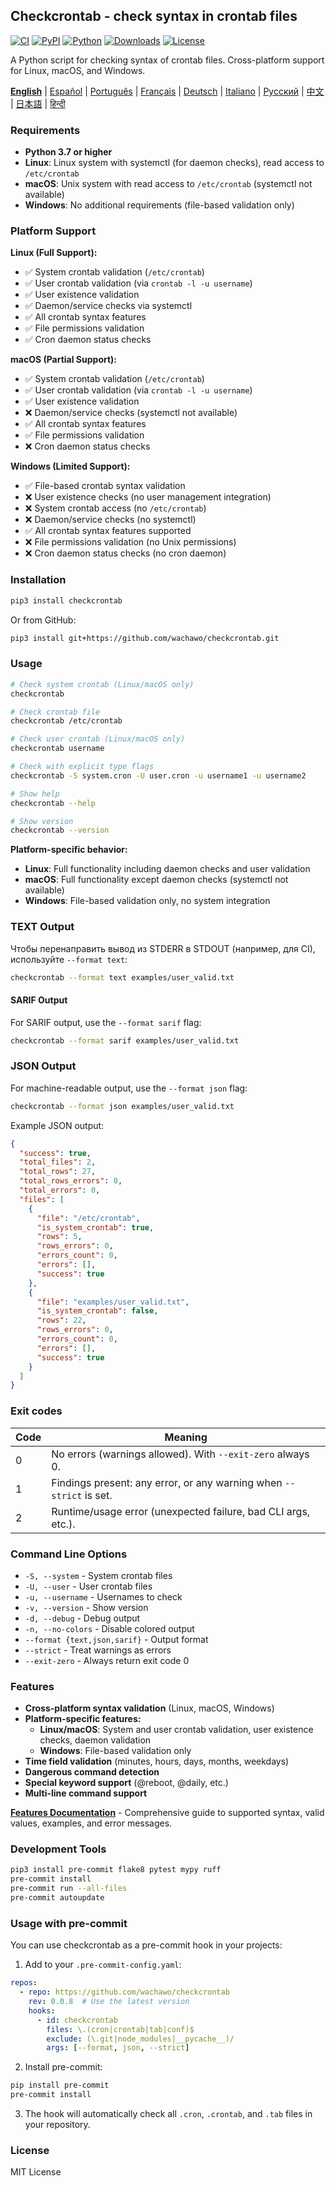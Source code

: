 ## Checkcrontab - check syntax in crontab files

[![CI](https://github.com/wachawo/checkcrontab/actions/workflows/ci.yml/badge.svg)](https://github.com/wachawo/checkcrontab/actions/workflows/ci.yml)
[![PyPI](https://img.shields.io/pypi/v/checkcrontab.svg)](https://pypi.org/project/checkcrontab/)
[![Python](https://img.shields.io/pypi/pyversions/checkcrontab.svg)](https://pypi.org/project/checkcrontab/)
[![Downloads](https://img.shields.io/pypi/dm/checkcrontab.svg)](https://pypi.org/project/checkcrontab/)
[![License](https://img.shields.io/badge/license-MIT-blue.svg)](https://github.com/wachawo/checkcrontab/blob/main/LICENSE)

A Python script for checking syntax of crontab files. Cross-platform support for Linux, macOS, and Windows.

**[English](https://github.com/wachawo/checkcrontab/blob/main/README.md)** | [Español](https://github.com/wachawo/checkcrontab/blob/main/docs/README_ES.md) | [Português](https://github.com/wachawo/checkcrontab/blob/main/docs/README_PT.md) | [Français](https://github.com/wachawo/checkcrontab/blob/main/docs/README_FR.md) | [Deutsch](https://github.com/wachawo/checkcrontab/blob/main/docs/README_DE.md) | [Italiano](https://github.com/wachawo/checkcrontab/blob/main/docs/README_IT.md) | [Русский](https://github.com/wachawo/checkcrontab/blob/main/docs/README_RU.md) | [中文](https://github.com/wachawo/checkcrontab/blob/main/docs/README_ZH.md) | [日本語](https://github.com/wachawo/checkcrontab/blob/main/docs/README_JA.md) | [हिन्दी](https://github.com/wachawo/checkcrontab/blob/main/docs/README_HI.md)

### Requirements

- **Python 3.7 or higher**
- **Linux**: Linux system with systemctl (for daemon checks), read access to `/etc/crontab`
- **macOS**: Unix system with read access to `/etc/crontab` (systemctl not available)
- **Windows**: No additional requirements (file-based validation only)

### Platform Support

**Linux (Full Support):**
- ✅ System crontab validation (`/etc/crontab`)
- ✅ User crontab validation (via `crontab -l -u username`)
- ✅ User existence validation
- ✅ Daemon/service checks via systemctl
- ✅ All crontab syntax features
- ✅ File permissions validation
- ✅ Cron daemon status checks

**macOS (Partial Support):**
- ✅ System crontab validation (`/etc/crontab`)
- ✅ User crontab validation (via `crontab -l -u username`)
- ✅ User existence validation
- ❌ Daemon/service checks (systemctl not available)
- ✅ All crontab syntax features
- ✅ File permissions validation
- ❌ Cron daemon status checks

**Windows (Limited Support):**
- ✅ File-based crontab syntax validation
- ❌ User existence checks (no user management integration)
- ❌ System crontab access (no `/etc/crontab`)
- ❌ Daemon/service checks (no systemctl)
- ✅ All crontab syntax features supported
- ❌ File permissions validation (no Unix permissions)
- ❌ Cron daemon status checks (no cron daemon)

### Installation

```bash
pip3 install checkcrontab
```

Or from GitHub:

```bash
pip3 install git+https://github.com/wachawo/checkcrontab.git
```

### Usage

```bash
# Check system crontab (Linux/macOS only)
checkcrontab

# Check crontab file
checkcrontab /etc/crontab

# Check user crontab (Linux/macOS only)
checkcrontab username

# Check with explicit type flags
checkcrontab -S system.cron -U user.cron -u username1 -u username2

# Show help
checkcrontab --help

# Show version
checkcrontab --version
```

**Platform-specific behavior:**
- **Linux**: Full functionality including daemon checks and user validation
- **macOS**: Full functionality except daemon checks (systemctl not available)
- **Windows**: File-based validation only, no system integration

### TEXT Output
Чтобы перенаправить вывод из STDERR в STDOUT (например, для CI), используйте `--format text`:

```bash
checkcrontab --format text examples/user_valid.txt
```

#### SARIF Output
For SARIF output, use the `--format sarif` flag:

```bash
checkcrontab --format sarif examples/user_valid.txt
```

### JSON Output
For machine-readable output, use the `--format json` flag:

```bash
checkcrontab --format json examples/user_valid.txt
```

Example JSON output:

```json
{
  "success": true,
  "total_files": 2,
  "total_rows": 27,
  "total_rows_errors": 0,
  "total_errors": 0,
  "files": [
    {
      "file": "/etc/crontab",
      "is_system_crontab": true,
      "rows": 5,
      "rows_errors": 0,
      "errors_count": 0,
      "errors": [],
      "success": true
    },
    {
      "file": "examples/user_valid.txt",
      "is_system_crontab": false,
      "rows": 22,
      "rows_errors": 0,
      "errors_count": 0,
      "errors": [],
      "success": true
    }
  ]
}
```

### Exit codes

| Code | Meaning |
|------|---------|
| 0    | No errors (warnings allowed). With `--exit-zero` always 0. |
| 1    | Findings present: any error, or any warning when `--strict` is set. |
| 2    | Runtime/usage error (unexpected failure, bad CLI args, etc.). |

### Command Line Options

- `-S, --system` - System crontab files
- `-U, --user` - User crontab files
- `-u, --username` - Usernames to check
- `-v, --version` - Show version
- `-d, --debug` - Debug output
- `-n, --no-colors` - Disable colored output
- `--format {text,json,sarif}` - Output format
- `--strict` - Treat warnings as errors
- `--exit-zero` - Always return exit code 0

### Features

- **Cross-platform syntax validation** (Linux, macOS, Windows)
- **Platform-specific features:**
  - **Linux/macOS**: System and user crontab validation, user existence checks, daemon validation
  - **Windows**: File-based validation only
- **Time field validation** (minutes, hours, days, months, weekdays)
- **Dangerous command detection**
- **Special keyword support** (@reboot, @daily, etc.)
- **Multi-line command support**

**[Features Documentation](https://github.com/wachawo/checkcrontab/blob/main/docs/FEATURES.md)** - Comprehensive guide to supported syntax, valid values, examples, and error messages.

### Development Tools

```bash
pip3 install pre-commit flake8 pytest mypy ruff
pre-commit install
pre-commit run --all-files
pre-commit autoupdate
```

### Usage with pre-commit

You can use checkcrontab as a pre-commit hook in your projects:

1. Add to your `.pre-commit-config.yaml`:

```yaml
repos:
  - repo: https://github.com/wachawo/checkcrontab
    rev: 0.0.8  # Use the latest version
    hooks:
      - id: checkcrontab
        files: \.(cron|crontab|tab|conf)$
        exclude: (\.git|node_modules|__pycache__)/
        args: [--format, json, --strict]
```

2. Install pre-commit:

```bash
pip install pre-commit
pre-commit install
```

3. The hook will automatically check all `.cron`, `.crontab`, and `.tab` files in your repository.

### License

MIT License
